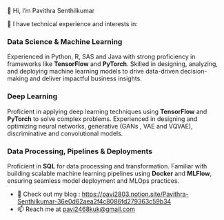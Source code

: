 👋 Hi, I’m Pavithra Senthilkumar
  
🌱 I have technical experience and interests in:

### Data Science & Machine Learning

Experienced in Python, R, SAS and Java with strong proficiency in frameworks like **TensorFlow** and **PyTorch**. Skilled in designing, analyzing, and deploying machine learning models to drive data-driven decision-making and deliver impactful business insights.

### Deep Learning

Proficient in applying deep learning techniques using **TensorFlow** and **PyTorch** to solve complex problems. Experienced in designing and optimizing neural networks, generative (GANs , VAE and VQVAE), discriminative and convolutional models.

### Data Processing, Pipelines & Deployments

Proficient in **SQL** for data processing and transformation. Familiar with building scalable machine learning pipelines using **Docker** and **MLFlow**, ensuring seamless model deployment and MLOps practices.
  
- 📝 Check out my blog : https://pavi2803.notion.site/Pavithra-Senthilkumar-36e0d62aea2f4c8086fd279363c59b34
- 📫 Reach me at pavi2468kuk@gmail.com

<!---
pavi2803/pavi2803 is a ✨ special ✨ repository because its `README.md` (this file) appears on your GitHub profile.
You can click the Preview link to take a look at your changes.
--->

